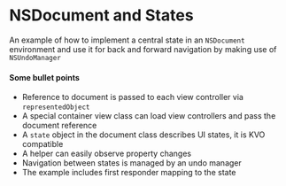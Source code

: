 # NSDocument and States

An example of how to implement a central state in an `NSDocument` environment and use it for back and forward navigation by making use of `NSUndoManager`

#### Some bullet points

- Reference to document is passed to each view controller via `representedObject`
- A special container view class can load view controllers and pass the document reference
- A `state` object in the document class describes UI states, it is KVO compatible
- A helper can easily observe property changes
- Navigation between states is managed by an undo manager
- The example includes first responder mapping to the state